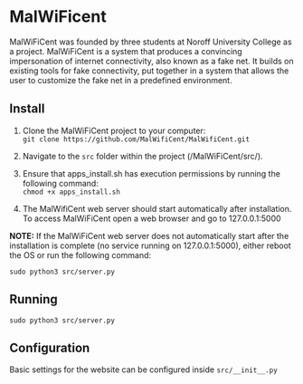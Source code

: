 # MalWiFicent  
MalWiFiCent was founded by three students at Noroff University College as a project. MalWiFiCent is a system that produces a convincing impersonation of internet connectivity, also known as a fake net. It builds on existing tools for fake connectivity, put together in a system that allows the user to customize the fake net in a predefined environment. 

## Install  
1. Clone the MalWiFiCent project to your computer:  
`git clone https://github.com/MalWifiCent/MalWifiCent.git`

2. Navigate to the `src` folder within the project (<git clone dir>/MalWiFiCent/src/).

3. Ensure that apps_install.sh has execution permissions by running the following command:  
`chmod +x apps_install.sh`

4. The MalWifiCent web server should start automatically after installation. To access MalWiFiCent open a web browser and go to 127.0.0.1:5000

**NOTE:**  If the MalWiFiCent web server does not automatically start after the installation is complete (no service running on 127.0.0.1:5000), either reboot the OS or run the following command:  

`sudo python3 src/server.py`

## Running  
`sudo python3 src/server.py`

## Configuration  
Basic settings for the website can be configured inside `src/__init__.py`